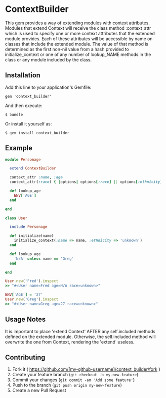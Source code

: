 # ContextBuilder

This gem provides a way of extending modules with context attributes.  Modules
that extend Context will receive the class method :context_attr which is
used to specify one or more context attributes that the extended module provides.
Each of these attributes will be accessible by name on classes that include the
extended module.  The value of that method is determined as the first non-nil
value from a hash provided to initialize_context or one of any number of lookup_NAME
methods in the class or any module included by the class.

## Installation

Add this line to your application's Gemfile:

    gem 'context_builder'

And then execute:

    $ bundle

Or install it yourself as:

    $ gem install context_builder

## Example

```ruby
module Personage

  extend ContextBuilder

  context_attr :name, :age
  context_attr(:race) { |options| options[:race] || options[:ethnicity] }

  def lookup_age
    ENV['AGE']
  end

end
```

```ruby
class User

  include Personage

  def initialize(name)
    initialize_context(:name => name, :ethnicity => 'unknown')
  end

  def lookup_age
    'N/A' unless name == 'Greg'
  end

end
```

```ruby
User.new('Fred').inspect
>> "#<User name=Fred age=N/A race=unknown>"
```

```ruby
ENV['AGE'] = '27'
User.new('Greg').inspect
>> "#<User name=Greg age=27 race=unknown>"
```

## Usage Notes

It is important to place 'extend Context' AFTER any self.included methods
defined on the extended module.  Otherwise, the self.included method will
overwrite the one from Context, rendering the 'extend' useless.

## Contributing

1. Fork it ( https://github.com/[my-github-username]/context_builder/fork )
2. Create your feature branch (`git checkout -b my-new-feature`)
3. Commit your changes (`git commit -am 'Add some feature'`)
4. Push to the branch (`git push origin my-new-feature`)
5. Create a new Pull Request
